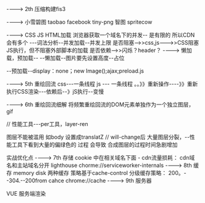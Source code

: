 ---->
2th 
压缩构建fis3

---->
小雪碧图  taobao  facebook tiny-png 智图  spritecow

---->
CSS JS HTML加载
浏览器获取一个域名下的并发-- 是有限的  所以CDN会有多个
    ---词法分析--并发加载--并发上限
是否阻塞-->>css,js--->>CSS阻塞JS执行，但不阻塞外部脚本的加载
是否依赖-->>闪烁？header？
---->
懒加载，预加载--
--懒加载--图片要先设置高度--占位

--预加载--display：none；new Image();ajax;preload.js

---->
5th  重绘回流
css---一条线程
js --- 一条线程   。。》》重新操作----》》重新执行CSS渲染---依赖后--》jS执行--变慢

---->
6th 重绘回流细解
将频繁重绘回流的DOM元素单独作为一个独立图层， gif

// 性能工具---per工具，layer-ren

图层不能被滥用 如body 设置成translatZ  // will-change后 大量图层分裂，--性能工具下看到大量的偏绿色的 过程 会导致 合成图层的过程时间急剧增加


实战优化点
---->
7th 存储
cookie 中在相关域名下面 - cdn流量损耗： cdn域名和主站域名分开
lighthouse
chorme://serviceworker-internals
---->
8th 缓存
memory
disk  两种缓存   策略基于cache-control
分级缓存策略： 200。--304.--200from cahce
chrome://cache
---->
9th 服务器

VUE 服务端渲染